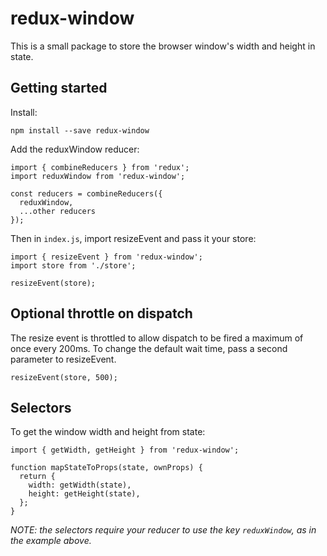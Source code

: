 # redux-window

This is a small package to store the browser window's width and height in state.

## Getting started

Install:
~~~
npm install --save redux-window
~~~

Add the reduxWindow reducer:
~~~~
import { combineReducers } from 'redux';
import reduxWindow from 'redux-window';

const reducers = combineReducers({
  reduxWindow,
  ...other reducers
});
~~~~
Then in `index.js`, import resizeEvent and pass it your store:
~~~~
import { resizeEvent } from 'redux-window';
import store from './store';

resizeEvent(store);
~~~~

## Optional throttle on dispatch

The resize event is throttled to allow dispatch to be fired a maximum of once every 200ms. To change the default wait time, pass a second parameter to resizeEvent.
~~~
resizeEvent(store, 500);
~~~

## Selectors
To get the window width and height from state:
~~~
import { getWidth, getHeight } from 'redux-window';

function mapStateToProps(state, ownProps) {
  return {
    width: getWidth(state),
    height: getHeight(state),
  };
}
~~~
*NOTE: the selectors require your reducer to use the key `reduxWindow`, as in the example above.* 